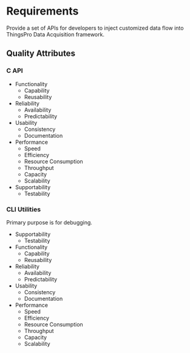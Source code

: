 # Requirements

Provide a set of APIs for developers to inject customized data flow into
ThingsPro Data Acquisition framework.

## Quality Attributes

### C API

- Functionality
    - Capability
    - Reusability
- Reliability
    - Availability
    - Predictability
- Usability
    - Consistency
    - Documentation
- Performance
    - Speed
    - Efficiency
    - Resource Consumption
    - Throughput
    - Capacity
    - Scalability
- Supportability
    - Testability

### CLI Utilities

Primary purpose is for debugging.

- Supportability
    - Testability
- Functionality
    - Capability
    - Reusability
- Reliability
    - Availability
    - Predictability
- Usability
    - Consistency
    - Documentation
- Performance
    - Speed
    - Efficiency
    - Resource Consumption
    - Throughput
    - Capacity
    - Scalability
